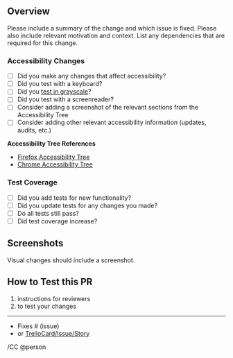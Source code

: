 ## Overview

Please include a summary of the change and which issue is fixed.
Please also include relevant motivation and context.
List any dependencies that are required for this change.

### Accessibility Changes

- [ ] Did you make any changes that affect accessibility?
- [ ] Did you test with a keyboard?
- [ ] Did you [test in grayscale](https://9to5mac.com/2019/05/27/how-to-use-grayscale-on-your-mac/)?
- [ ] Did you test with a screenreader?
- [ ] Consider adding a screenshot of the relevant sections from the Accessibility Tree
- [ ] Consider adding other relevant accessibility information (updates, audits, etc.)

**Accessibility Tree References**
- [Firefox Accessibility Tree](https://developer.mozilla.org/en-US/docs/Tools/Accessibility_inspector#Accessing_the_Accessibility_Inspector)
- [Chrome Accessibility Tree](https://umaar.com/dev-tips/152-accessibility-tree)

### Test Coverage

- [ ] Did you add tests for new functionality?
- [ ] Did you update tests for any changes you made?
- [ ] Do all tests still pass?
- [ ] Did test coverage increase?

## Screenshots

Visual changes should include a screenshot.

## How to Test this PR

1. instructions for reviewers
1. to test your changes

---

- Fixes # (issue)
- or [TrelloCard/Issue/Story](LINK_TO_STORY)

/CC @person
